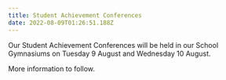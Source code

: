 ```yaml
---
title: Student Achievement Conferences
date: 2022-08-09T01:26:51.188Z
---
```

Our Student Achievement Conferences will be held in our School Gymnasiums on Tuesday 9 August and Wednesday 10 August.

More information to follow.